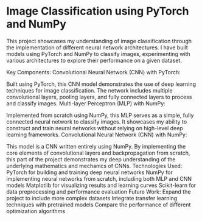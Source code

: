 # Image Classification using PyTorch and NumPy
This project showcases my understanding of image classification through the implementation of different neural network architectures. I have built models using PyTorch and NumPy to classify images, experimenting with various architectures to explore their performance on a given dataset.

Key Components:
Convolutional Neural Network (CNN) with PyTorch:

Built using PyTorch, this CNN model demonstrates the use of deep learning techniques for image classification. The network includes multiple convolutional layers, pooling layers, and fully connected layers to process and classify images.
Multi-layer Perceptron (MLP) with NumPy:

Implemented from scratch using NumPy, this MLP serves as a simple, fully connected neural network to classify images. It showcases my ability to construct and train neural networks without relying on high-level deep learning frameworks.
Convolutional Neural Network (CNN) with NumPy:

This model is a CNN written entirely using NumPy. By implementing the core elements of convolutional layers and backpropagation from scratch, this part of the project demonstrates my deep understanding of the underlying mathematics and mechanics of CNNs.
Technologies Used:
PyTorch for building and training deep neural networks
NumPy for implementing neural networks from scratch, including both MLP and CNN models
Matplotlib for visualizing results and learning curves
Scikit-learn for data preprocessing and performance evaluation
Future Work:
Expand the project to include more complex datasets
Integrate transfer learning techniques with pretrained models
Compare the performance of different optimization algorithms
